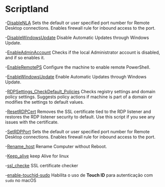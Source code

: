 # Scriptland

-[DisableNLA](https://github.com/glaucomalagoli/Scriptland/blob/main/DisableNLA)
  Sets the default or user specified port number for Remote Desktop connections. Enables firewall rule for inbound access to the port.
  
-[DisableWindowsUpdate](https://github.com/glaucomalagoli/Scriptland/blob/main/DisableWindowsUpdate)
  Disable Automatic Updates through Windows Update.

-[EnableAdminAccount](https://github.com/glaucomalagoli/Scriptland/blob/main/EnableAdminAccount)
  Checks if the local Administrator account is disabled, and if so enables it.

-[EnableRemotePS](https://github.com/glaucomalagoli/Scriptland/blob/main/EnableRemotePS)
   Configure the machine to enable remote PowerShell.

-[EnableWindowsUpdate](https://github.com/glaucomalagoli/Scriptland/blob/main/EnableWindowsUpdate)
    Enable Automatic Updates through Windows Update.

-[RDPSettings_CheckDefault_Policies](https://github.com/glaucomalagoli/Scriptland/blob/main/RDPSettings_CheckDefault_Policies)
    Checks registry settings and domain policy settings. Suggests policy actions if machine is part of a domain or modifies the settings to default values.
    
-[ResetRDPCert](https://github.com/glaucomalagoli/Scriptland/blob/main/ResetRDPCert)
    Removes the SSL certificate tied to the RDP listener and restores the RDP listener security to default. Use this script if you see any issues with the certificate.
    
-[SetRDPPort](https://github.com/glaucomalagoli/Scriptland/blob/main/SetRDPPort)
    Sets the default or user specified port number for Remote Desktop connections. Enables firewall rule for inbound access to the port.

-[Rename_host](https://github.com/glaucomalagoli/Scriptland/blob/main/Rename_host.ps1)
    Rename Computer without Reboot.

-[Keep_alive](https://github.com/glaucomalagoli/Scriptland/blob/main/keepalive.sh)
    keep Alive for linux
    
-[ssl_checke](https://github.com/glaucomalagoli/Scriptland/blob/main/ssl_checker.sh)
    SSL certificate checker

-[enable-touchid-sudo](https://github.com/glaucomalagoli/Scriptland/blob/main/enable-touchid-sudo.sh)
    Habilita o uso de **Touch ID** para autenticação com `sudo` no macOS
